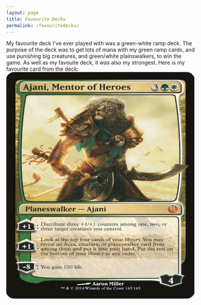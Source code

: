 ```yaml
---
layout: page
title: Favourite Decks
permalink: /favouritedecks/
---
```


My favourite deck I've ever played with was a green-white ramp deck. The purpose of the deck was to get lots of mana with my green ramp cards, and 
use punishing big creatures, and green/white plainswalkers, to win the game. As well as my favouite deck, it was also my strongest. Here is my favourite card from the deck: 
<img src="./Photos/Ajani.jpg" alt="Ajani, Mentor of Heros" width="500" height="600">
